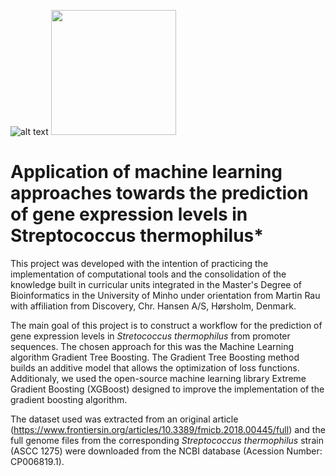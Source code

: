 ![alt text](https://www.eng.uminho.pt/SiteAssets/ENG-EN.png)
<img src="https://upload.wikimedia.org/wikipedia/commons/thumb/a/a4/ChrHansen.svg/2560px-ChrHansen.svg.png" height="200">

# Application of machine learning approaches towards the prediction of gene expression levels in Streptococcus thermophilus*

This project was developed with the intention of practicing the implementation of computational tools and the consolidation of the knowledge built in curricular units integrated in the Master's Degree of Bioinformatics in the University of Minho under orientation from Martin Rau with affiliation from Discovery, Chr. Hansen A/S, Hørsholm, Denmark.

The main goal of this project is to construct a workflow for the prediction of gene expression levels in *Stretococcus thermophilus* from promoter sequences. 
The chosen approach for this was the Machine Learning algorithm Gradient Tree Boosting.
The Gradient Tree Boosting method builds an additive model that allows the optimization of loss functions. 
Additionaly, we used the open-source machine learning library Extreme Gradient Boosting (XGBoost) designed to improve the implementation of the gradient boosting algorithm.

The dataset used was extracted from an original article (https://www.frontiersin.org/articles/10.3389/fmicb.2018.00445/full) and the full genome files from the corresponding *Streptococcus thermophilus* strain (ASCC 1275) were downloaded from the NCBI database (Acession Number: CP006819.1).
